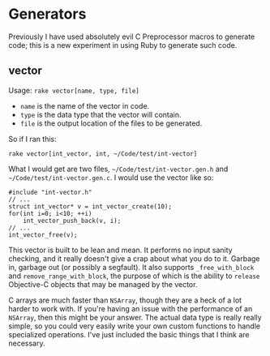 # Generators

Previously I have used absolutely evil C Preprocessor macros to generate code; this is a new experiment in using Ruby to generate such code.

## vector

Usage: `rake vector[name, type, file]`  
* `name` is the name of the vector in code.
* `type` is the data type that the vector will contain.
* `file` is the output location of the files to be generated.

So if I ran this:

    rake vector[int_vector, int, ~/Code/test/int-vector]

What I would get are two files, `~/Code/test/int-vector.gen.h` and `~/Code/test/int-vector.gen.c`. I would use the vector like so:

    #include "int-vector.h"
    // ...
    struct int_vector* v = int_vector_create(10);
    for(int i=0; i<10; ++i)
        int_vector_push_back(v, i);
    // ...
    int_vector_free(v);
    
This vector is built to be lean and mean. It performs no input sanity checking, and it really doesn't give a crap about what you do to it. Garbage in, garbage out (or possibly a segfault). It also supports `_free_with_block` and `remove_range_with_block`, the purpose of which is the ability to `release` Objective-C objects that may be managed by the vector.

C arrays are much faster than `NSArray`, though they are a heck of a lot harder to work with. If you're having an issue with the performance of an `NSArray`, then this might be your answer. The actual data type is really really simple, so you could very easily write your own custom functions to handle specialized operations. I've just included the basic things that I think are necessary.